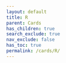 ```yaml
---
layout: default
title: R
parent: Cards
has_children: true
search_exclude: true
nav_exclude: false
has_toc: true
permalink: /cards/R/
---
```

